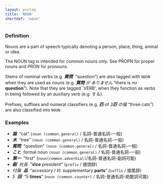 ```yaml
---
layout: postag
title: 'NOUN'
shortdef: 'noun'
---
```


### Definition
Nouns are a part of speech typically denoting a person, place, thing, animal or idea.

The NOUN tag is intended for common nouns only. See PROPN for proper nouns and PRON for pronouns.

Stems of nominal verbs (e.g. _<b>質問</b>&nbsp;_ “question”) are also tagged with
`NOUN` when they are used as nouns (e.g. _<b>質問</b> が ありません_
“there is no <b>question</b>”).
Note that they are tagged `VERB', when they function as verbs in being followed by an auxiliary verb (e.g. する).

Prefixes, suffixes and numeral classifiers (e.g. _<b>匹</b>_ of _3<b>匹</b> の猫_ “three cats”) are also classified into `NOUN`.


### Examples

- _<b>猫</b>&nbsp;_ “cat” `(noun (common.general)` / 名詞-普通名詞-一般)
- _<b>木</b>&nbsp;_ “tree” `(noun (common.general)` / 名詞-普通名詞-一般)
- _<b>質問</b>&nbsp;_ “question” `(noun (common.general)` / 名詞-普通名詞-一般)
- _<b>こと</b>&nbsp;_  formal noun `(noun (common.general)` / 名詞-普通名詞-一般)
- _<b>第一</b>&nbsp;_  "first" (`noun(common.adverbial)`/名詞-普通名詞-副詞可能)
- _<b>副</b>&nbsp; 社長&nbsp;_ “<b>vice</b> president” (`prefix` / 接頭辞)
- _付属&nbsp; <b>品</b>&nbsp;_ “accessory / _lit._ supplementary <b>parts</b>” (`suffix` / 接尾辞)
- _5&nbsp; <b>回</b>&nbsp;_ “5 <b>times</b>” (`noun (common.counter)` / 名詞-普通名詞-助数詞可能)

